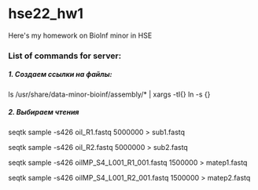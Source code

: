 # hse22_hw1
Here's my homework on BioInf minor in HSE 
### List of commands for server:
##### 1. Создаем ссылки на файлы:
ls /usr/share/data-minor-bioinf/assembly/* | xargs -tI{} ln -s {}
##### 2. Выбираем чтения
seqtk sample -s426 oil_R1.fastq 5000000 > sub1.fastq 

seqtk sample -s426 oil_R2.fastq 5000000 > sub2.fastq 

seqtk sample -s426 oilMP_S4_L001_R1_001.fastq 1500000 > matep1.fastq

seqtk sample -s426 oilMP_S4_L001_R2_001.fastq 1500000 > matep2.fastq
